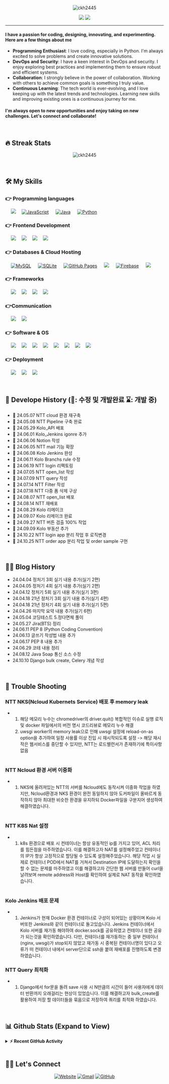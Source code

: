 <p align="center"> <img src="https://komarev.com/ghpvc/?username=ckh2445&label=ckh2445's%20Profile%20Views%20&color=dc143c&style=plastic" alt="ckh2445" /> </p>
<p align="center">
	<img src=https://capsule-render.vercel.app/api?type=venom&height=300&section=header&text=KwangHo&fontSize=90&animation=twinkling&&color=0:8871e5,100:b678c4&stroke=b678c4 />
 <a href="https://github.com/DenverCoder1/readme-typing-svg"><img src="https://readme-typing-svg.herokuapp.com?lines=Full-Stack+Web+Developer;Always%20learning%20new%20things&center=true&width=500&height=50&font=georgia"></a>
</p>
<hr/>
<h4>I have a passion for coding, designing, innovating, and experimenting. Here are a few things about me <br> </h4>

- **Programming Enthusiast**: I love coding, especially in Python. I'm always excited to solve problems and create innovative solutions. <br>
- **DevOps and Security**: I have a keen interest in DevOps and security. I enjoy exploring best practices and implementing them to ensure robust and efficient systems. <br>
- **Collaboration**: I strongly believe in the power of collaboration. Working with others to achieve common goals is something I truly value. <br> 
- **Continuous Learning**: The tech world is ever-evolving, and I love keeping up with the latest trends and technologies. Learning new skills and improving existing ones is a continuous journey for me. <br>

<h4> I'm always open to new opportunities and enjoy taking on new challenges. Let's connect and collaborate!</h4>
<br> 


## 🔥 Streak Stats

<p align="center"><img align="center" src="https://github-readme-streak-stats.herokuapp.com/?user=ckh2445&theme=algolia" alt="ckh2445" /></p>
<br>

## 🛠️ My Skills

### 👉 Programming languages

<p align="left"> 
  &emsp; 
  <a href="https://www.cprogramming.com/" target="_blank"> <img src="https://img.shields.io/badge/C%23-512BD4?logo=csharp&logoColor=white"></a>&emsp;
  <a href="https://developer.mozilla.org/en-US/docs/Web/JavaScript" target="_blank"> <img alt="JavaScript" src="https://img.shields.io/badge/JavaScript%20-%23F7DF1E.svg?logo=javascript&logoColor=black"></a> &emsp;
  <a href="https://www.java.com" target="_blank"> <img alt="Java" src="https://img.shields.io/badge/Java-%23007396.svg?logo=java&logoColor=white"></a> &emsp;
   <a href="https://www.python.org" target="_blank"> <img alt="Python" src="https://img.shields.io/badge/Python%20-%2314354C.svg?logo=python&logoColor=white"></a>&emsp;
</p>

### 👉 Frontend Development

<p align="left"> 
  &emsp; 
  <a href=""><img src="https://img.shields.io/badge/html5-E34F26?logo=html5&logoColor=white"/></a>&emsp;
  <a href=""><img src="https://img.shields.io/badge/css3-1572B6?logo=css3&logoColor=white"/></a>&emsp;
  <a href=""><img src="https://img.shields.io/badge/javascript-F7DF1E?logo=javascript&logoColor=white"/></a>&emsp;
  <a href=""><img src="https://img.shields.io/badge/bootstrap-7952B3?logo=bootstrap&logoColor=white"/></a>&emsp;
</p>

### 👉 Databases & Cloud Hosting

<p align="left">
  &emsp;
    <a href="https://www.mysql.com/"><img alt="MySQL" src="https://img.shields.io/badge/MySQL-00000F?style=flat&logo=mysql&logoColor=white"></a>
  &emsp;
    <a href="https://www.sqlite.org/"><img alt="SQLite" src ="https://img.shields.io/badge/SQLite-07405E?style=flat&logo=sqlite&logoColor=white"/></a>
  &emsp;
    <a href="https://www.github.com"><img alt="GitHub Pages" src="https://img.shields.io/badge/GitHub%20Pages-%23327FC7.svg?style=flat&logo=github&logoColor=white"></a>
  &emsp;
    <a href=""><img src="https://img.shields.io/badge/oracle-F80000?logo=oracle&logoColor=white"/></a>
  &emsp;
    <a href="https://firebase.google.com/"><img alt="Firebase" src ="https://img.shields.io/badge/Firebase-ffca28?style=flate&logo=firebase&logoColor=black"></a>
 &emsp; 
    <a href=""><img src="https://img.shields.io/badge/NaverCloud-03C75A?logo=naver&logoColor=white"/></a>&emsp;
</p>

### 👉 Frameworks
<p align="left">

&emsp; 
  <a href=""><img src="https://img.shields.io/badge/django-092E20?logo=django&logoColor=white"/></a>&emsp;
  <a href=""><img src="https://img.shields.io/badge/flask-000000?logo=flask&logoColor=white"/></a>&emsp;
  <a href=""><img src="https://img.shields.io/badge/fastapi-009688?logo=fastapi&logoColor=white"/></a>&emsp;
  <a href=""><img src="https://img.shields.io/badge/android-34A853?logo=android&logoColor=white"/></a>&emsp;
</p>


### 👉Communication
<p align="left">
  &emsp;  
   <a href=""><img src="https://img.shields.io/badge/jira-0052CC?logo=jira&logoColor=white"/></a>&emsp;
  <a href=""><img src="https://img.shields.io/badge/confluence-172B4D?logo=confluence&logoColor=white"/></a>&emsp;
 </p>

### 👉 Software & OS
<p>
  &emsp;
  <a href=""><img src="https://img.shields.io/badge/ubuntu-E95420?logo=ubuntu&logoColor=white"/></a>&emsp;
  <a href=""><img src="https://img.shields.io/badge/centos-262577?logo=centos&logoColor=white"/></a>&emsp;
  <a href=""><img src="https://img.shields.io/badge/git-F05032?logo=git&logoColor=white"/></a>&emsp;
  <a href=""><img src="https://img.shields.io/badge/linux-FCC624?logo=linux&logoColor=white"/></a>&emsp;
  <a href=""><img src="https://img.shields.io/badge/markdown-000000?logo=markdown&logoColor=white"/></a>&emsp;
  <a href=""><img src="https://img.shields.io/badge/visualstudiocode-007ACC?logo=visualstudiocode&logoColor=white"/></a>&emsp;
  <a href=""><img src="https://img.shields.io/badge/pycharm-000000?logo=pycharm&logoColor=white"/></a>&emsp;
  <a href=""><img src="https://img.shields.io/badge/postman-FF6C37?logo=postman&logoColor=white"/></a>&emsp;
</p>

### 👉 Deployment
<p>
  &emsp;
  <a href=""><img src="https://img.shields.io/badge/kubernetes-326CE5?logo=kubernetes&logoColor=white"/></a>&emsp;
  <a href=""><img src="https://img.shields.io/badge/nginx-009639?logo=nginx&logoColor=white"/></a>&emsp;
  <a href=""><img src="https://img.shields.io/badge/gunicorn-499848?logo=gunicorn&logoColor=white"/></a>&emsp;
</p>
<br/>

## 🚀 Develope History (💙: 수정 및 개발완료 ⌛: 개발 중)
- 💙 24.05.07 NTT cloud 환경 재구축 <br>
- 💙 24.05.08 NTT Pipeline 구축 완료 <br>
- 💙 24.05.29 Kolo_API 배포 <br>
- 💙 24.06.01 Kolo_Jenkins igonre 추가 <br>
- 💙 24.06.06 Notion 작성 <br>
- 💙 24.06.05 NTT mail 기능 확장 <br> 
- 💙 24.06.08 Kolo Jenkins 완성 <br>
- 💙 24.06.11 Kolo Branchs rule 수정 <br>
- 💙 24.06.19 NTT login 리팩토링 <br>
- 💙 24.07.05 NTT open_list 작성 <br>
- 💙 24.07.09 NTT query 작성 <br>
- 💙 24.07.14 NTT Filter 작성 <br>
- 💙 24.07.18 NTT 다중 폼 삭제 구상 <br>
- 💙 24.08.07 NTT open_list 배포 <br>
- 💙 24.08.14 NTT 재배포 <br>
- 💙 24.08.29 Kolo 리메이크 <br>
- 💙 24.09.07 Kolo 리메이크 완료 <br>
- 💙 24.09.27 NTT 버튼 검출 100% 작업 <br>
- 💙 24.09.09 Kolo 부동산 추가 <br>
- 💙 24.10.22 NTT login app 분리 작업 후 로직변경  <br>
- 💙 24.10.25 NTT order app 분리 작업 및 order sample 구현 <br>
<br>

## ✍🏻 Blog History
- 24.04.04 정처기 3회 실기 내용 추가(실기 2편) <br>
- 24.04.05 정처기 4회 실기 내용 추가(실기 2편) <br>
- 24.04.12 정처기 5회 실기 내용 추가(실기 3편) <br>
- 24.04.18 21년 정처기 3회 실기 내용 추가(실기 4편) <br>
- 24.04.18 21년 정처기 4회 실기 내용 추가(실기 5편) <br>
- 24.04.26 마지막 요약 내용 추가(실기 6편) <br>
- 24.05.04 코딩테스트 5.정다면체 풀이 <br>
- 24.05.27 Jira(BTS) 정리 <br>
- 24.06.11 PEP 8 (Python Coding Convention) <br>
- 24.06.13 글쓰기 작성법 내용 추가 <br>
- 24.06.17 PEP 8 내용 추가 <br>
- 24.06.29 코테 내용 정리 <br>
- 24.08.12 Java Soap 통신 소스 수정 <br>
- 24.10.10 Django bulk create, Celery 개념 작성 <br>
<br>

## 🎯 Trouble Shooting
### NTT NKS(Ncloud Kubernets Service) 배포 후 memory leak
- 1. 해당 메모리 누수는 chromedriver의 driver.quit() 복합적인 이슈로 실행 로직 및 docker 파일에서의 버전 명시 코드리뷰로 메모리 누수 해결
  2. uwsgi worker의 memory leak으로 인해 uwsgi 설정에 reload-on-as option을 추가하여 일정 사용률 이상 진입 시 재시작되도록 설정 -> 해당 재시작은 웹서비스를 중단할 수 있지만, NTT는 로드밸런서가 존재하기에 특이사항 없음<br><br>

### NTT Ncloud 환경 서버 이중화
- 1. NKS에 올려져있는 NTT의 서버를 Ncloud에도 동작시켜 이중화 작업을 하였지만, Ncloud환경과 NKS 환경이 완전 동일하지 않아 도커파일이 올바르게 동작하지 않아 최대한 비슷한 환경을 유지하되 Docker파일을 구분지어 생성하여 해결하였습니다. <br><br>

### NTT K8S Nat 설정 
- 1. k8s 환경으로 배포 시 컨테이너는 항상 유동적인 ip를 가지고 있어, ACL 처리를 힘든점을 마주하였습니다. 이를 해결하고자 NAT를 설정해주었고 컨테이너의 IP가 항상 고정적으로 할당될 수 있도록 설정해주었습니다.
     해당 작업 시 실제로 컨테이너 POD에서 NAT를 거쳐서 Destination IP에 도달하는지 확인을 할 수 없는 문제를 마주하였고 이를 해결하고자 간단한 웹 서버를 만들어 curl을 날려보며 remote address와 Host를 확인하여 실제로 NAT 동작을 확인하였습니다. <br><br>

### Kolo Jenkins 배포 문제 
- 1. Jenkins가 현재 Docker 환경 컨테이너로 구성이 되어있는 상황이며 Kolo 서버또한 Jenkins와 같이 컨테이너로 돌고있습니다.
     Jenkins 컨테이너에서 Kolo 서버를 재가동 해야하여 docker.sock를 공유하였고 컨테이너 또한 공유가 되는것을 확인하였습니다.
     다만, 컨테이너를 재가동하는 중 일부 컨테이너 (nginx, uwsgi)가 stop되지 않았고 재가동 시 중복된 컨테이너명이 있다고 오류가 떠 컨테이너 내에서 server단으로 ssh을 붙여 재배포를 진행하도록 변경하였습니다.

### NTT Query 최적화 
- 1. Django에서 for문을 돌려 save 사용 시 N만큼의 시간이 들어 사용자에게 데이터 반환까지 오래걸리는 현상이 있었습니다.
     이를 해결하고자 bulk_create를 활용하여 저장 할 데이터들을 묶음으로 저장하여 쿼리를 최적화 하였습니다.
<br>

## 📊 Github Stats (Expand to View)
<details>
  <summary><b>⚡ Recent GitHub Activity</b></summary>
  <br/>
	<a href="https://github.com/ckh2445"><img alt="ckh2445's Activity Graph" src="https://github-readme-activity-graph.vercel.app/graph?username=ckh2445&custom_title=ckh2445's%20Contribution%20Graph&theme=react-dark" /></a>
  <br/>

</details>

<br/>

## 🙋‍♀️ Let's Connect

<p align="center">
  <a href="https://kolo.co.kr/"><img src="https://img.icons8.com/bubbles/50/000000/web.png" alt="Website"/></a>
	<a href="mailto:ckh2445@naver.com"><img src="https://img.icons8.com/bubbles/50/000000/gmail.png" alt="Gmail"/></a>
	<a href="https://github.com/ckh2445"><img src="https://img.icons8.com/bubbles/50/000000/github.png" alt="GitHub"/></a>
	
</p>

<!--img align="right" alt="Coding" width="450" src="https://camo.githubusercontent.com/6607041227d81f650340ff070cc2843518acad359b57e5bb054a9fb7127aa041/68747470733a2f2f63646e2e6472696262626c652e636f6d2f75736572732f323634363432332f73637265656e73686f74732f353530373139362f636f6d70757465722e676966" data-canonical-src="https://cdn.dribbble.com/users/2646423/screenshots/5507196/computer.gif" style="max-width:100%;"/-->
